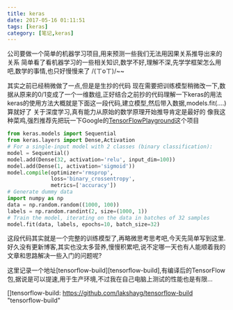 ```yaml
---
title: keras
date: 2017-05-16 01:11:51
tags: [keras]
category: [笔记,keras]
---
```

公司要做一个简单的机器学习项目,用来预测一些我们无法用因果关系推导出来的关系
简单看了看机器学习的一些相关知识,数学不好,理解不深,先学学框架怎么用吧,数学的事情,也只好慢慢来了
/(ㄒoㄒ)/~~
<!--more-->
其实之前已经稍微做了一点,但是是生抄的代码
现在需要把训练模型稍微改一下,数据从原来的0/1变成了一个一维数组,正好结合之前抄的代码理解一下keras的用法
keras的使用方法大概就是下面这一段代码,建立模型,然后带入数据,models.fit(....)算就好了
关于深度学习,真有能力从原始的数学原理开始推导肯定是最好的
像我这种菜鸡,强烈推荐先把玩一下Google的[TensorFlowPlayground][TensorFlowPlayground]这个项目

```py
from keras.models import Sequential
from keras.layers import Dense,Activation
# For a single-input model with 2 classes (binary classification):
model = Sequential()
model.add(Dense(32, activation='relu', input_dim=100))
model.add(Dense(1, activation='sigmoid'))
model.compile(optimizer='rmsprop',
              loss='binary_crossentropy',
              metrics=['accuracy'])
# Generate dummy data
import numpy as np
data = np.random.random((1000, 100))
labels = np.random.randint(2, size=(1000, 1))
# Train the model, iterating on the data in batches of 32 samples
model.fit(data, labels, epochs=10, batch_size=32)
```

这段代码其实就是一个完整的训练模型了,再略微思考思考吧,今天先简单写到这里.
好久没有更新博客,其实也没太多营养,慢慢积累吧,说不定哪一天也有人能顺着我的文章和思路解决一些入门的问题呢?

这里记录一个地址[tensorflow-build][tensorflow-build],有编译后的TensorFlow包,据说是可以提速,用于生产环境,不过我在自己电脑上测试的性能也是有限...


[TensorFlowPlayground]: http://playground.tensorflow.org/ "TensorFlow playground"

[]tensorflow-build: https://github.com/lakshayg/tensorflow-build "tensorflow-build"